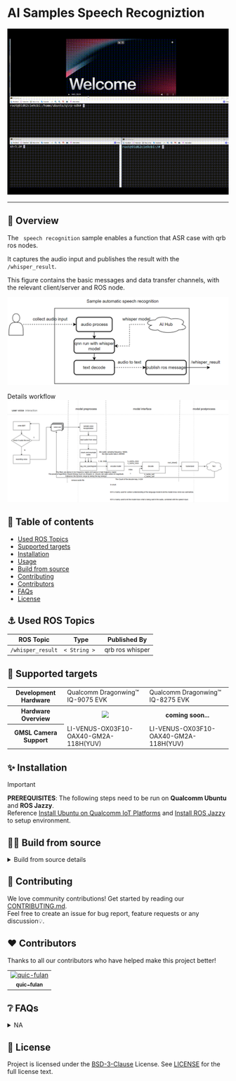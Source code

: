 <div >
  <h1>AI Samples Speech Recogniztion	</h1>
  <p align="center">
</div>

![](./resource/output.gif)

---

## 👋 Overview

The ` speech recognition` sample enables a function that ASR case with qrb ros nodes.

It captures the audio input and publishes the result with the `/whisper_result`.

This figure contains the basic messages and data transfer channels, with the relevant client/server and ROS node.

![](./resource/pipeline.png)



Details workflow <img src="./resource/workflow.png" style="zoom:75%;" />



## 🔎 Table of contents

  * [Used ROS Topics](#-used-ros-topics)
  * [Supported targets](#-supported-targets)
  * [Installation](#-installation)
  * [Usage](#-usage)
  * [Build from source](#-build-from-source)
  * [Contributing](#-contributing)
  * [Contributors](#%EF%B8%8F-contributors)
  * [FAQs](#-faqs)
  * [License](#-license)

## ⚓ Used ROS Topics 

| ROS Topic         | Type          | Published By    |
| ----------------- | ------------- | --------------- |
| `/whisper_result` | `< String > ` | qrb ros whisper |

## 🎯 Supported targets

<table >
  <tr>
    <th>Development Hardware</th>
     <td>Qualcomm Dragonwing™ IQ-9075 EVK</td>
     <td>Qualcomm Dragonwing™ IQ-8275 EVK</td>
  </tr>
  <tr>
    <th>Hardware Overview</th>
    <th><a href="https://www.qualcomm.com/products/internet-of-things/industrial-processors/iq9-series/iq-9075"><img src="https://s7d1.scene7.com/is/image/dmqualcommprod/dragonwing-IQ-9075-EVK?$QC_Responsive$&fmt=png-alpha" width="160"></a></th>
    <th>coming soon...</th>
  </tr>
  <tr>
    <th>GMSL Camera Support</th>
    <td>LI-VENUS-OX03F10-OAX40-GM2A-118H(YUV)</td>
    <td>LI-VENUS-OX03F10-OAX40-GM2A-118H(YUV)</td>
  </tr>
</table>




## ✨ Installation

> [!IMPORTANT]
> **PREREQUISITES**: The following steps need to be run on **Qualcomm Ubuntu** and **ROS Jazzy**.<br>
> Reference [Install Ubuntu on Qualcomm IoT Platforms](https://ubuntu.com/download/qualcomm-iot) and [Install ROS Jazzy](https://docs.ros.org/en/jazzy/index.html) to setup environment. <br>

## 👨‍💻 Build from source

<details>
  <summary>Build from source details</summary>

Prepare Model

```
sudo mkdir /opt/model
cd /opt/model
sudo wget https://raw.githubusercontent.com/openai/whisper/refs/heads/main/whisper/assets/mel_filters.npz
sudo wget https://raw.githubusercontent.com/openai/whisper/refs/heads/main/whisper/assets/gpt2.tiktoken
sudo wget https://huggingface.co/qualcomm/Whisper-Tiny-En/resolve/main/WhisperEncoder.tflite?download=true -O whisper_tiny_en-whisperencoder.tflite
sudo wget https://huggingface.co/qualcomm/Whisper-Tiny-En/resolve/main/WhisperDecoder.tflite?download=true -O WhisperDecoder.tflite
```

Install dependencies


```
sudo apt install ros-jazzy-rclpy \
  ros-jazzy-sensor-msgs \
  ros-jazzy-std-msgs \
  ros-jazzy-cv-bridge \
  ros-jazzy-ament-index-python \
  ros-jazzy-qrb-ros-tensor-list-msgs \
  python3-opencv \
  python3-numpy \
  libsamplerate0-dev \
  ros-jazzy-qrb-ros-nn-inference \
  python3-scipy \
  ffmpeg
  
pip3 install  audio2numpy samplerate torch tiktoken
```

Download the source code and build with colcon

```bash
source /opt/ros/jazzy/setup.bash
git clone https://github.com/qualcomm-qrb-ros/qrb_ros_samples.git
cd ai_audio/sample_speech_recognition
colcon build
```

Run the sample env on device

```
source /usr/share/qirp-setup.sh 

ros2 run sample_speech_recognition qrb_ros_whisper

#open an ssh terminal to start recording audio
while true; do [ ! -f "/home/qirp_ws/rec.wav.lock" ] && timeout 8 parec -v --rate=16000 --format=s16le --channels=1 --file-format=wav "/home/qirp_ws/rec.wav"; touch /home/qirp_ws/rec.wav.lock; sleep 1; done

#open an ssh terminal to get whisper node output
```



</details>

## 🤝 Contributing

We love community contributions! Get started by reading our [CONTRIBUTING.md](CONTRIBUTING.md).<br>
Feel free to create an issue for bug report, feature requests or any discussion💡.

## ❤️ Contributors

Thanks to all our contributors who have helped make this project better!

<table>
  <tr>
    <td align="center"><a href="https://github.com/quic-fulan"><img src="https://avatars.githubusercontent.com/u/129727781?v=4" width="100" height="100" alt="quic-fulan"/><br /><sub><b>quic-fulan</b></sub></a></td>
  </tr>
</table>




## ❔ FAQs

<details>
<summary>NA</summary><br>
</details>




## 📜 License

Project is licensed under the [BSD-3-Clause](https://spdx.org/licenses/BSD-3-Clause.html) License. See [LICENSE](./LICENSE) for the full license text.

